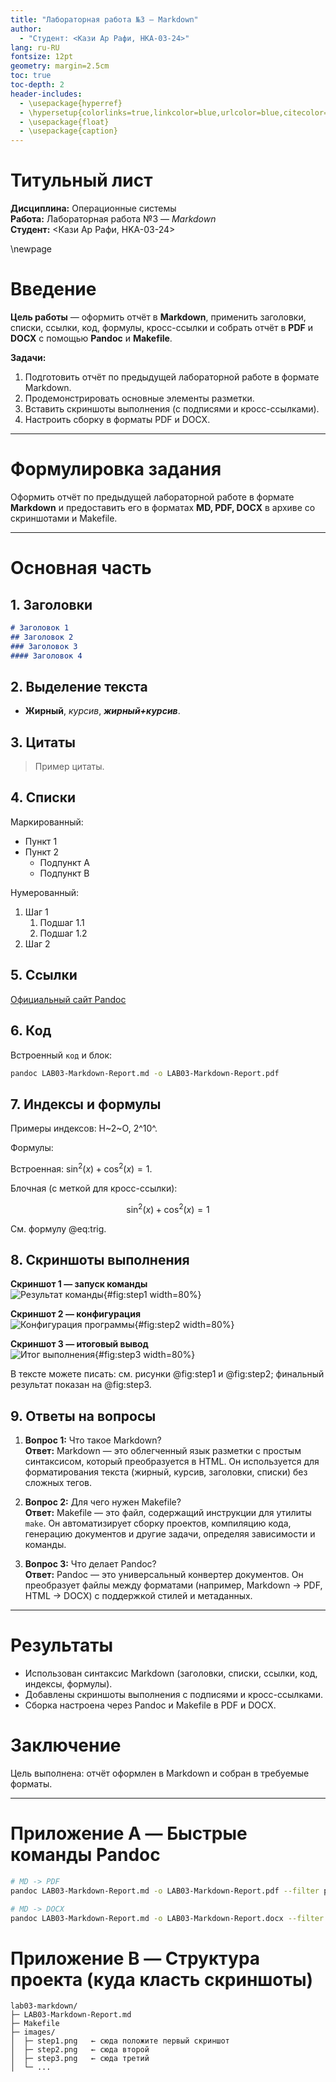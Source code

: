 ```yaml
---
title: "Лабораторная работа №3 — Markdown"
author:
  - "Студент: <Кази Ар Рафи, HKA-03-24>"
lang: ru-RU
fontsize: 12pt
geometry: margin=2.5cm
toc: true
toc-depth: 2
header-includes:
  - \usepackage{hyperref}
  - \hypersetup{colorlinks=true,linkcolor=blue,urlcolor=blue,citecolor=blue}
  - \usepackage{float}
  - \usepackage{caption}
---
```


# Титульный лист

**Дисциплина:** Операционные системы  
**Работа:** Лабораторная работа №3 — *Markdown*  
**Студент:** <Кази Ар Рафи, HKA-03-24>  


\newpage

# Введение

**Цель работы** — оформить отчёт в **Markdown**, применить заголовки, списки, ссылки, код, формулы, кросс-ссылки и собрать отчёт в **PDF** и **DOCX** с помощью **Pandoc** и **Makefile**.

**Задачи:**
1. Подготовить отчёт по предыдущей лабораторной работе в формате Markdown.  
2. Продемонстрировать основные элементы разметки.  
3. Вставить скриншоты выполнения (с подписями и кросс-ссылками).  
4. Настроить сборку в форматы PDF и DOCX.  

---

# Формулировка задания

Оформить отчёт по предыдущей лабораторной работе в формате **Markdown** и предоставить его в форматах **MD, PDF, DOCX** в архиве со скриншотами и Makefile.

---

# Основная часть

## 1. Заголовки

```markdown
# Заголовок 1
## Заголовок 2
### Заголовок 3
#### Заголовок 4
```

## 2. Выделение текста

- **Жирный**, *курсив*, ***жирный+курсив***.

## 3. Цитаты

> Пример цитаты.

## 4. Списки

Маркированный:

- Пункт 1
- Пункт 2
  - Подпункт A
  - Подпункт B

Нумерованный:

1. Шаг 1  
   1. Подшаг 1.1  
   1. Подшаг 1.2  
2. Шаг 2

## 5. Ссылки

[Официальный сайт Pandoc](https://pandoc.org/)

## 6. Код

Встроенный `код` и блок:

```bash
pandoc LAB03-Markdown-Report.md -o LAB03-Markdown-Report.pdf
```

## 7. Индексы и формулы

Примеры индексов: H~2~O, 2^10^.  

Формулы:

Встроенная: $\sin^2(x) + \cos^2(x) = 1$.

Блочная (с меткой для кросс-ссылки):

$$
\sin^2(x) + \cos^2(x) = 1
$$

См. формулу @eq:trig.

## 8. Скриншоты выполнения

**Скриншот 1 — запуск команды**  
![Результат команды](images/step1.png){#fig:step1 width=80%}

**Скриншот 2 — конфигурация**  
![Конфигурация программы](images/step2.png){#fig:step2 width=80%}

**Скриншот 3 — итоговый вывод**  
![Итог выполнения](images/step3.png){#fig:step3 width=80%}

В тексте можете писать: см. рисунки @fig:step1 и @fig:step2; финальный результат показан на @fig:step3.

## 9. Ответы на вопросы

1. **Вопрос 1:** Что такое Markdown?  
   **Ответ:** Markdown — это облегченный язык разметки с простым синтаксисом, который преобразуется в HTML. Он используется для форматирования текста (жирный, курсив, заголовки, списки) без сложных тегов.

2. **Вопрос 2:** Для чего нужен Makefile?  
   **Ответ:** Makefile — это файл, содержащий инструкции для утилиты `make`. Он автоматизирует сборку проектов, компиляцию кода, генерацию документов и другие задачи, определяя зависимости и команды.

3. **Вопрос 3:** Что делает Pandoc?  
   **Ответ:** Pandoc — это универсальный конвертер документов. Он преобразует файлы между форматами (например, Markdown → PDF, HTML → DOCX) с поддержкой стилей и метаданных.

---

# Результаты

- Использован синтаксис Markdown (заголовки, списки, ссылки, код, индексы, формулы).  
- Добавлены скриншоты выполнения с подписями и кросс-ссылками.  
- Сборка настроена через Pandoc и Makefile в PDF и DOCX.

# Заключение

Цель выполнена: отчёт оформлен в Markdown и собран в требуемые форматы.

---

# Приложение A — Быстрые команды Pandoc

```bash
# MD -> PDF
pandoc LAB03-Markdown-Report.md -o LAB03-Markdown-Report.pdf --filter pandoc-crossref --pdf-engine=xelatex -V mainfont="DejaVu Serif" -V geometry:margin=2.5cm

# MD -> DOCX
pandoc LAB03-Markdown-Report.md -o LAB03-Markdown-Report.docx --filter pandoc-crossref
```

# Приложение B — Структура проекта (куда класть скриншоты)

```
lab03-markdown/
├─ LAB03-Markdown-Report.md
├─ Makefile
├─ images/
│  ├─ step1.png   ← сюда положите первый скриншот
│  ├─ step2.png   ← сюда второй
│  ├─ step3.png   ← сюда третий
│  └─ ...
```

